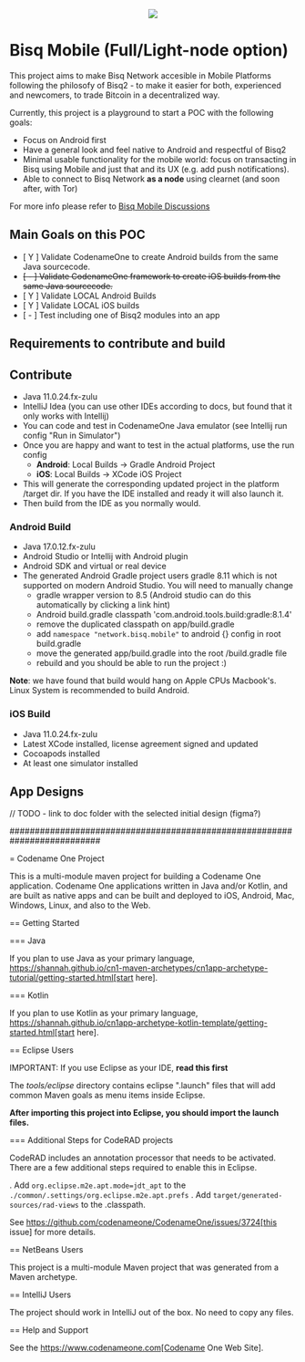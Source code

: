 <p align="center">
  <img src="https://bisq.network/images/bisq-logo.svg"/>
</p>

# Bisq Mobile (Full/Light-node option)

This project aims to make Bisq Network accesible in Mobile Platforms following the philosofy of Bisq2 - to make it
easier for both, experienced and newcomers, to trade Bitcoin in a decentralized way.

Currently, this project is a playground to start a POC with the following goals:

- Focus on Android first
- Have a general look and feel native to Android and respectful of Bisq2
- Minimal usable functionality for the mobile world: focus on transacting in Bisq using Mobile and just that and its
  UX (e.g. add push notifications).
- Able to connect to Bisq Network **as a node** using clearnet (and soon after, with Tor)

For more info please refer to [Bisq Mobile Discussions](https://github.com/bisq-network/bisq2/discussions/2665)

## Main Goals on this POC

 - [ Y ] Validate CodenameOne to create Android builds from the same Java sourcecode.
 - ~~[ - ] Validate CodenameOne framework to create iOS builds from the same Java sourcecode.~~
 - [ Y ] Validate LOCAL Android Builds
 - [ Y ] Validate LOCAL iOS builds
 - [ - ] Test including one of Bisq2 modules into an app

## Requirements to contribute and build

## Contribute

 - Java 11.0.24.fx-zulu
 - IntelliJ Idea (you can use other IDEs according to docs, but found that it only works with Intellij)
 - You can code and test in CodenameOne Java emulator (see Intellij run config "Run in Simulator")
 - Once you are happy and want to test in the actual platforms, use the run config 
   - **Android**: Local Builds -> Gradle Android Project
   - **iOS**: Local Builds -> XCode iOS Project
 - This will generate the corresponding updated project in the platform /target dir. If you have the IDE installed and ready it will also launch it.
 - Then build from the IDE as you normally would.

### Android Build

 - Java 17.0.12.fx-zulu
 - Android Studio or Intellij with Android plugin
 - Android SDK and virtual or real device
 - The generated Android Gradle project users gradle 8.11 which is not supported on modern Android Studio. You will need to
manually change
   - gradle wrapper version to 8.5 (Android studio can do this automatically by clicking a link hint)
   - Android build.gradle classpath 'com.android.tools.build:gradle:8.1.4'
   - remove the duplicated classpath on app/build.gradle
   - add `namespace "network.bisq.mobile"` to android {} config in root build.gradle
   - move the generated app/build.gradle into the root /build.gradle file
   - rebuild and  you should be able to run the project :) 

**Note**: we have found that build would hang on Apple CPUs Macbook's. Linux System is recommended to build Android.

### iOS Build

 - Java 11.0.24.fx-zulu
 - Latest XCode installed, license agreement signed and updated
 - Cocoapods installed
 - At least one simulator installed

## App Designs

// TODO - link to doc folder with the selected initial design (figma?)



##########################################################################


= Codename One Project

This is a multi-module maven project for building a Codename One application. Codename One applications written in Java and/or Kotlin, and are built as native apps and can be built and deployed to iOS, Android, Mac, Windows, Linux, and also to the Web.

== Getting Started

=== Java

If you plan to use Java as your primary language, https://shannah.github.io/cn1-maven-archetypes/cn1app-archetype-tutorial/getting-started.html[start here].

=== Kotlin

If you plan to use Kotlin as your primary language, https://shannah.github.io/cn1app-archetype-kotlin-template/getting-started.html[start here].


== Eclipse Users

IMPORTANT: If you use Eclipse as your IDE, **read this first**

The _tools/eclipse_ directory contains eclipse ".launch" files that will add common Maven goals as menu items inside Eclipse.

**After importing this project into Eclipse, you should import the launch files.**

=== Additional Steps for CodeRAD projects

CodeRAD includes an annotation processor that needs to be activated. There are a few additional steps required to enable this in Eclipse.

. Add `org.eclipse.m2e.apt.mode=jdt_apt` to the `./common/.settings/org.eclipse.m2e.apt.prefs`
. Add `target/generated-sources/rad-views` to the .classpath.

See https://github.com/codenameone/CodenameOne/issues/3724[this issue] for more details.

== NetBeans Users

This project is a multi-module Maven project that was generated from a Maven archetype.

== IntelliJ Users

The project should work in IntelliJ out of the box.  No need to copy any files.

== Help and Support

See the https://www.codenameone.com[Codename One Web Site].